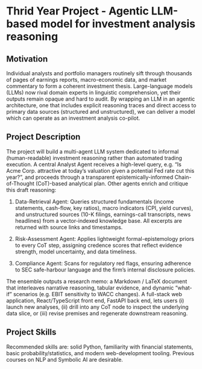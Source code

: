 # Thrid Year Project - Agentic LLM-based model for investment analysis reasoning

## Motivation

Individual analysts and portfolio managers routinely sift through thousands of pages of earnings reports, macro-economic data, and market commentary to form a coherent investment thesis. Large-language models (LLMs) now rival domain experts in linguistic comprehension, yet their outputs remain opaque and hard to audit. By wrapping an LLM in an agentic architecture, one that includes explicit reasoning traces and direct access to primary data sources (structured and unstructured), we can deliver a model which can operate as an investment analysis co-pilot.

## Project Description

The project will build a multi-agent LLM system dedicated to informal (human-readable) investment reasoning rather than automated trading execution. A central Analyst Agent receives a high-level query, e.g. “Is Acme Corp. attractive at today’s valuation given a potential Fed rate cut this year?”, and proceeds through a transparent epistemically-informed Chain-of-Thought (CoT)-based analytical plan. Other agents enrich and critique this draft reasoning:

1. Data-Retrieval Agent: Queries structured fundamentals (income statements, cash-flow, key ratios), macro indicators (CPI, yield curves), and unstructured sources (10-K filings, earnings-call transcripts, news headlines) from a vector-indexed knowledge base. All excerpts are returned with source links and timestamps.
 

2. Risk-Assessment Agent: Applies lightweight formal-epistemology priors to every CoT step, assigning credence scores that reflect evidence strength, model uncertainty, and data timeliness.
 

3. Compliance Agent: Scans for regulatory red flags, ensuring adherence to SEC safe-harbour language and the firm’s internal disclosure policies.
 

The ensemble outputs a research memo: a Markdown / LaTeX document that interleaves narrative reasoning, tabular evidence, and dynamic “what-if” scenarios (e.g. EBIT sensitivity to WACC changes). A full-stack web application, React/TypeScript front end, FastAPI back end, lets users (i) launch new analyses, (ii) drill into any CoT node to inspect the underlying data slice, or (iii) revise premises and regenerate downstream reasoning. 

## Project Skills

Recommended skills are: solid Python, familiarity with financial statements, basic probability/statistics, and modern web-development tooling. Previous courses on NLP and Symbolic AI are desirable.